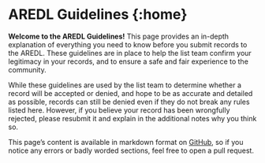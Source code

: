 # AREDL Guidelines {:home}

**Welcome to the AREDL Guidelines!** This page provides an in-depth explanation of everything you need to know before you submit records to the AREDL. These guidelines are in place to help the list team confirm your legitimacy in your records, and to ensure a safe and fair experience to the community.

While these guidelines are used by the list team to determine whether a record will be accepted or denied, and hope to be as accurate and detailed as possible, records can still be denied even if they do not break any rules listed here. However, if you believe your record has been wrongfully rejected, please resubmit it and explain in the additional notes why you think so.

This page’s content is available in markdown format on [GitHub](https://github.com/All-Rated-Extreme-Demon-List/guidelines), so if you notice any errors or badly worded sections, feel free to open a pull request.